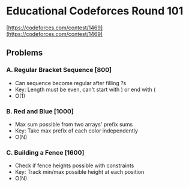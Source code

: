 # Educational Codeforces Round 101
[https://codeforces.com/contest/1469](https://codeforces.com/contest/1469)

## Problems

### A. Regular Bracket Sequence [800]
- Can sequence become regular after filling ?s
- Key: Length must be even, can't start with ) or end with (
- O(1)

### B. Red and Blue [1000]
- Max sum possible from two arrays' prefix sums
- Key: Take max prefix of each color independently
- O(N)

### C. Building a Fence [1600]
- Check if fence heights possible with constraints
- Key: Track min/max possible height at each position
- O(N)
